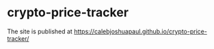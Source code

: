 # crypto-price-tracker
 The site is published at https://calebjoshuapaul.github.io/crypto-price-tracker/
